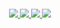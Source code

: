 <p align="center">
  <a href="https://github.com/AntoninJuquel">
    <img src="http://github-profile-summary-cards.vercel.app/api/cards/profile-details?username=AntoninJuquel&theme=transparent" />
  </a>
  <a href="https://github.com/AntoninJuquel">
    <img src="https://github-readme-streak-stats.herokuapp.com/?user=AntoninJuquel&hide_border=true&card_width=338&theme=transparent" />
  </a>
  <a href="https://github.com/AntoninJuquel">
    <img src="http://github-profile-summary-cards.vercel.app/api/cards/stats?username=AntoninJuquel&theme=transparent" />
  </a>
  <a href="https://github.com/AntoninJuquel">
    <img src="https://github-readme-stats.vercel.app/api/top-langs/?username=AntoninJuquel&langs_count=10&hide=jupyter%20notebook,vim%20script,cmake,makefile,batchfile,emacs%20lisp,css,html&card_width=699&hide_border=true&theme=transparent&layout=compact" />
  </a>
</p>
